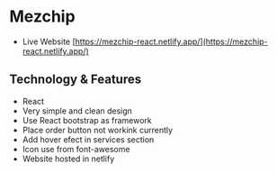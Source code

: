 # Mezchip

- Live Website [https://mezchip-react.netlify.app/](https://mezchip-react.netlify.app/)

## Technology & Features

<ul>
<li> React</li>
<li> Very simple and clean design</li>
<li> Use React bootstrap as framework</li>
<li> Place order button not workink currently</li>
<li> Add hover efect in services section</li>
<li> Icon use from font-awesome</li>
<li> Website hosted in netlify</li>
 </ul>
